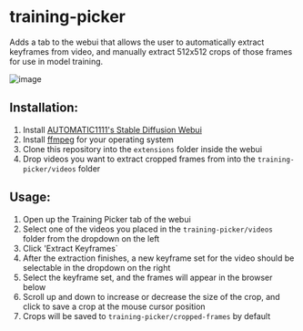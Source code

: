 # training-picker

Adds a tab to the webui that allows the user to automatically extract keyframes from video, and manually extract 512x512 crops of those frames for use in model training.

![image](https://user-images.githubusercontent.com/2313721/199614791-1f573573-a2e2-4358-836d-5655825077e1.png)

## Installation:

1. Install [AUTOMATIC1111's Stable Diffusion Webui](https://github.com/AUTOMATIC1111/stable-diffusion-webui)
2. Install [ffmpeg](https://ffmpeg.org/) for your operating system
3. Clone this repository into the `extensions` folder inside the webui
4. Drop videos you want to extract cropped frames from into the `training-picker/videos` folder

## Usage:

1. Open up the Training Picker tab of the webui
2. Select one of the videos you placed in the `training-picker/videos` folder from the dropdown on the left
3. Click 'Extract Keyframes`
4. After the extraction finishes, a new keyframe set for the video should be selectable in the dropdown on the right
5. Select the keyframe set, and the frames will appear in the browser below
6. Scroll up and down to increase or decrease the size of the crop, and click to save a crop at the mouse cursor position
7. Crops will be saved to `training-picker/cropped-frames` by default
